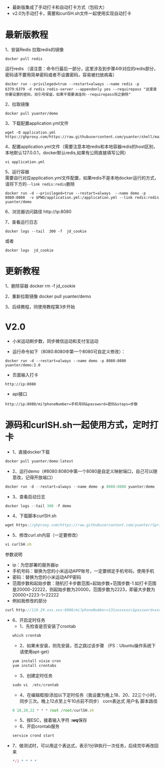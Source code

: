 * 最新版集成了手动打卡和自动打卡方式（包较大）
* v2.0为手动打卡，需要和curlSH.sh文件一起使用实现自动打卡

# 最新版教程
1、安装Redis
拉取redis的镜像 
```
docker pull redis  
```

运行redis （请注意：命令行最后一部分，这里涉及到步骤4中对应的redis部分，密码请不要用简单密码或者不设置密码，容易被扫放病毒）
```
docker run --privileged=true --restart=always --name redis -p 6379:6379 -d redis redis-server --appendonly yes --requirepass "这里是你要设置的密码，双引号保留，如果不需要请连同--requirepass将之删除"
```

2、拉取镜像
```
docker pull yuanter/demo
```

3、下载配置application.yml文件
```
wget -O application.yml https://ghproxy.com/https://raw.githubusercontent.com/yuanter/shell/main/demo/application.yml
```

4、配置application.yml文件（需要注意本地redis和本地容器redis的host区别，本地默认127.0.0.1，docker默认redis,如果有公网直接填写公网）
```
vi application.yml
```

5、运行容器  
需要自行对应application.yml文件配置，如果redis不是本地docker运行的方式，请将下方的```--link redis:redis```删除  
```
docker run -d --privileged=true --restart=always  --name demo -p 8080:8080  -v $PWD/application.yml:/application.yml --link redis:redis yuanter/demo
```

6、浏览器访问路径
http://ip:8080


7、查看运行日志
```
docker logs --tail  300 -f  jd_cookie
```
或者
```
docker logs  jd_cookie
```

# 更新教程
1、删除容器
docker rm -f  jd_cookie

2、重新拉取镜像
docker pull yuanter/demo

3、后续教程，同使用教程第3步开始  



# V2.0
* 小米运动刷步数，同步微信运动和支付宝运动  

* 运行命令如下（8080:8080中第一个8080可自定义修改）：  
```
docker run -d --restart=always --name demo -p 8080:8080  yuanter/demo:2.0
```

* 页面输入打卡
```
http://ip:8080
```

* api接口
```
http://ip:8080/mi?phoneNumber=手机号码&password=密码&steps=步数
```


# 源码和curlSH.sh一起使用方式，定时打卡
* 1、直接docker下载
```javascript
docker pull yuanter/demo:latest
```

* 2、运行demo（#8080:8080中第一个8080是自定义映射端口，自己可以随意改，记得开放端口）
```javascript
docker run -d --restart=always --name demo -p 8080:8080 yuanter/demo 
```

* 3、查看启动日志
```javascript
docker logs --tail 300 -f demo
```

* 4、下载脚本curlSH.sh
```javascript
wget https://ghproxy.com/https://raw.githubusercontent.com/yuanter/SpringBootDemo1/master/curlSH.sh && chmod +x curlSH.sh
```

* 5、修改curl.sh内容（一定要修改）
```javascript
vi curlSH.sh
```
参数说明  
* ip：为您部署的服务器ip  
* 手机号码：替换为您的小米运动APP账号，一定要绑定手机号码，使用手机  
* 密码：替换为您的小米运动APP密码  
* 范围步数和起始步数：随机打卡步数范围=起始步数+范围步数-1.如打卡范围是20000-22222，则起始步数为20000，范围步数为2223，即最大步数为20000+2223-1=22222  
* 例如我修改的部分
```javascript
curl http://119.29.xxx.xxx:8080/mi?phoneNumber=131xxxxxxx\&password=xxxxxxxx\&steps=$[$[RANDOM%2223]+20000]
```

* 6、开启定时任务
    * 1、先检查是否安装了crontab  
	```javascript
    which crontab
    ```
	* 2、如果未安装，则先安装，否之跳过该步骤    （PS：Ubuntu操作系统下请使用apt-get）
    ```javascript
	yum install vixie-cron
    yum install crontabs
    ```
	* 3、创建定时任务  
	```javascript
    sudo vi  /etc/crontab
    ```
	* 4、在编辑框按i添加以下定时任务（我设置为晚上18、20、22三个小时，同步三次。晚上12点至上午10点前不同步）
	corn表达式 用户名 脚本路径
    ```javascript
	0 18,20,22 * * * root /root/curlSH.sh
    ```
	* 5、按ESC，接着输入字符 ***:wq***保存
	* 6、开启crontab服务 
    ```javascript
	service crond start
    ```
* 7、做测试时，可以用这个表达式，表示1分钟执行一次任务，后续完毕再改回来
    ```javascript
    */1 * * * *  
    ```
    
